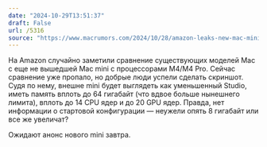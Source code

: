 ```yaml
---
date: "2024-10-29T13:51:37"
draft: False
url: /5316
source: "https://www.macrumors.com/2024/10/28/amazon-leaks-new-mac-mini/"
---
```


На Amazon случайно заметили сравнение существующих моделей Mac с еще не вышедшей Mac mini с процессорами M4/M4 Pro. Сейчас сравнение уже пропало, но добрые люди успели сделать скриншот.
Судя по нему, внешне mini будет выглядеть как уменьшенный Studio, иметь память вплоть до 64 гигабайт (что вдвое больше нынешнего лимита), вплоть до 14 CPU ядер и до 20 GPU ядер. Правда, нет информации о стартовой конфигурации — неужели опять 8 гигабайт или все же увеличат?

Ожидают анонс нового mini завтра.
